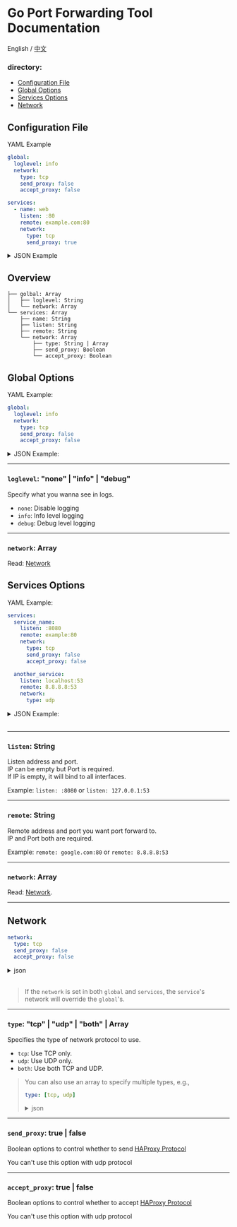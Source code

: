 # Go Port Forwarding Tool Documentation

English / [中文](docs_CN.md)

### directory:

- [Configuration File](#configuration-file)
- [Global Options](#global-options)
- [Services Options](#services-options)
- [Network](#network)

## Configuration File

YAML Example

```yaml
global:
  loglevel: info
  network:
    type: tcp
    send_proxy: false
    accept_proxy: false

services:
  - name: web
    listen: :80
    remote: example.com:80
    network:
      type: tcp
      send_proxy: true
```

<details>
  <summary>JSON Example</summary>

```json
{
  "global": {
    "loglevel": "info",
    "network": [
      {
        "type": "tcp",
        "send_proxy": false,
        "accept_proxy": false
      }
    ]
  },
  "services": [
    {
      "name": "web",
      "listen": ":80",
      "remote": "example.com:80",
      "network": [
        {
          "type:": "tcp",
          "send_proxy": true
        }
      ]
    }
  ]
}
```

</details>

## Overview

```
├── golbal: Array
│   ├── loglevel: String
│   └── network: Array
└── services: Array
    ├── name: String
    ├── listen: String
    ├── remote: String
    └── network: Array
        ├── type: String | Array
        ├── send_proxy: Boolean
        └── accept_proxy: Boolean

```

## Global Options

YAML Example:

```yaml
global:
  loglevel: info
  network:
    type: tcp
    send_proxy: false
    accept_proxy: false
```

<details>
  <summary>JSON Example:</summary>

```json
{
  "global": {
    "loglevel": "info",
    "network": [
      {
        "type": "tcp",
        "send_proxy": false,
        "accept_proxy": false
      }
    ]
  }
}
```

</details>

---

### `loglevel`: "none" | "info" | "debug"

Specify what you wanna see in logs.

- `none`: Disable logging
- `info`: Info level logging
- `debug`: Debug level logging

---

### `network`: Array

Read: [Network](#network)

## Services Options

YAML Example:

```yaml
services:
  service_name:
    listen: :8080
    remote: example:80
    network:
      type: tcp
      send_proxy: false
      accept_proxy: false

  another_service:
    listen: localhost:53
    remote: 8.8.8.8:53
    network:
      type: udp
```

<details>
  <summary>JSON Example:</summary>

```json
{
  "services": {
    "service_name": {
      "listen": ":8080",
      "remote:": "example.com:80",
      "network": [
        {
          "type": "tcp",
          "send_proxy": false,
          "accept_proxy": false
        }
      ]
    },
    "another_service": {
      "listen": "localhost:53",
      "remote": "8.8.8.8:53",
      "network": [
        {
          "type": "udp"
        }
      ]
    }
  }
}
```

</details>
<br>

---

### `listen`: String

Listen address and port.<br>
IP can be empty but Port is required.<br>
If IP is empty, it will bind to all interfaces.<br>

Example: `listen: :8080` or `listen: 127.0.0.1:53`<br>

---

### `remote`: String

Remote address and port you want port forward to.<br>
IP and Port both are required.<br>

Example: `remote: google.com:80` or `remote: 8.8.8.8:53`

---

### `network`: Array

Read: [Network](#network).

---

## Network

```yaml
network:
  type: tcp
  send_proxy: false
  accept_proxy: false
```

<details>
  <summary>json</summary>

```json
{
  "network": [
    {
      "type": "tcp",
      "send_proxy": false,
      "accept_proxy": false
    }
  ]
}
```

</details>
<br>

> If the `network` is set in both `global` and `services`, the `service`'s network will override the `global`'s.

---

### `type`: "tcp" | "udp" | "both" | Array

Specifies the type of network protocol to use.<br>

- `tcp`: Use TCP only.
- `udp`: Use UDP only.
- `both`: Use both TCP and UDP.

> You can also use an array to specify multiple types, e.g.,
>
> ```yaml
> type: [tcp, udp]
> ```
>
> <details>
>   <summary>json</summary>
>
> ```json
> { "type": ["tcp", "udp"] }
> ```
>
> </details>

---

### `send_proxy`: true | false

Boolean options to control whether to send
[HAProxy Protocol](https://www.haproxy.org/download/2.2/doc/proxy-protocol.txt)

You can't use this option with udp protocol

---

### `accept_proxy`: true | false

Boolean options to control whether to accept
[HAProxy Protocol](https://www.haproxy.org/download/2.2/doc/proxy-protocol.txt)

You can't use this option with udp protocol
